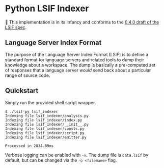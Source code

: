 # Python LSIF Indexer

🚨 This implementation is in its infancy and conforms to the [0.4.0 draft of the LSIF spec](https://github.com/Microsoft/language-server-protocol/blob/master/indexFormat/specification.md).

## Language Server Index Format

The purpose of the Language Server Index Format (LSIF) is to define a standard format for language servers and related tools to dump their knowledge about a workspace. The dump is basically a pre-computed set of responses that a language server *would* send back about a particular range of source code.

## Quickstart

Simply run the provided shell script wrapper.

```
$ ./lsif-py lsif_indexer
Indexing file lsif_indexer/analysis.py
Indexing file lsif_indexer/index.py
Indexing file lsif_indexer/__init__.py
Indexing file lsif_indexer/consts.py
Indexing file lsif_indexer/script.py
Indexing file lsif_indexer/emitter.py

Processed in 2834.89ms
```

Verbose logging can be enabled with `-v`. The dump file is `data.lsif` by default, but can be changed via the `-o <filename>` flag.

